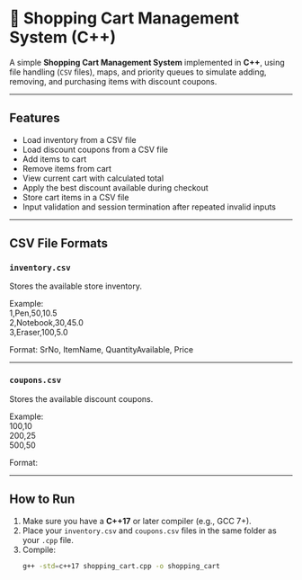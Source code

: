 # 🛒 Shopping Cart Management System (C++)

A simple **Shopping Cart Management System** implemented in **C++**, using file handling (`CSV` files), maps, and priority queues to simulate adding, removing, and purchasing items with discount coupons.

---

## Features

- Load inventory from a CSV file
- Load discount coupons from a CSV file
- Add items to cart
- Remove items from cart
- View current cart with calculated total
- Apply the best discount available during checkout
- Store cart items in a CSV file
- Input validation and session termination after repeated invalid inputs

---

## CSV File Formats

### `inventory.csv`
Stores the available store inventory.

Example:
<br>
1,Pen,50,10.5
<br>
2,Notebook,30,45.0
<br>
3,Eraser,100,5.0

Format:
SrNo, ItemName, QuantityAvailable, Price

---

### `coupons.csv`
Stores the available discount coupons.

Example:
<br>
100,10
<br>
200,25
<br>
500,50

Format:

---

## How to Run

1. Make sure you have a **C++17** or later compiler (e.g., GCC 7+).
2. Place your `inventory.csv` and `coupons.csv` files in the same folder as your `.cpp` file.
3. Compile:
   ```bash
   g++ -std=c++17 shopping_cart.cpp -o shopping_cart





